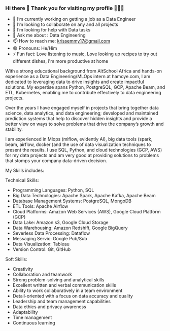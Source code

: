 ### Hi there 👋  Thank you for visiting my profile 👩🏾‍💻

- 🔭 I’m currently working on getting a job as a Data Engineer
- 👯 I’m looking to collaborate on any and all projects
- 🤔 I’m looking for help with Data tasks
- 💬 Ask me about : Data Engineering
- 📫 How to reach me: krissemmy17@gmail.com
- 😄 Pronouns: He/Him
- ⚡ Fun fact: Love listening to music, Love looking up recipes to try out different dishes, i'm more productive at home

With a strong educational background from AltSchool Africa and hands-on experience as a Data Engineering/MLOps intern at hamoye.com, I am dedicated to leveraging data to drive insights and create impactful solutions. My expertise spans Python, PostgreSQL, GCP, Apache Beam, and ETL, Kubernetes, enabling me to contribute effectively to data engineering projects.

Over the years I have engaged myself in projects that bring together data science, data analytics, and data engineering; developed and maintained prediction systems that help to discover hidden insights and provide a better view on ways to solve problems that drive the company’s growth and stability.

I am experienced in Mlops (mlflow, evidently AI), big data tools (spark, beam, airflow, docker )and the use of data visualization techniques to present the results. I use SQL, Python, and cloud technologies (GCP, AWS) for my data projects and am very good at providing solutions to problems that stomps your company data-driven decision.

My Skills includes:

Technical Skills:
- Programming Languages: Python, SQL
- Big Data Technologies: Apache Spark, Apache Kafka, Apache Beam
- Database Management Systems: PostgreSQL, MongoDB
- ETL Tools: Apache Airflow
- Cloud Platforms: Amazon Web Services (AWS), Google Cloud Platform (GCP)
- Data Lake: Amazon s3, Google Cloud Storage
- Data Warehousing: Amazon Redshift, Google BigQuery
- Severless Data Processing: Dataflow
- Messaging Servic: Google Pub/Sub
- Data Visualization: Tableau
- Version Control: Git, GitHub


Soft Skills:
- Creativity
- Collaboration and teamwork
- Strong problem-solving and analytical skills
- Excellent written and verbal communication skills
- Ability to work collaboratively in a team environment
- Detail-oriented with a focus on data accuracy and quality
- Leadership and team management capabilities
- Data ethics and privacy awareness
- Adaptability
- Time management
- Continuous learning
